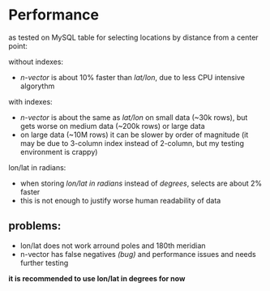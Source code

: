 
Performance
===========

as tested on MySQL table for selecting locations by distance from a center point:

without indexes:
- *n-vector* is about 10% faster than *lat/lon*, due to less CPU intensive algorythm

with indexes:
- *n-vector* is about the same as *lat/lon* on small data (~30k rows), but gets worse on medium data (~200k rows) or large data
- on large data (~10M rows) it can be slower by order of magnitude (it may be due to 3-column index instead of 2-column, but my testing environment is crappy)

lon/lat in radians:
- when storing *lon/lat in radians* instead of *degrees*, selects are about 2% faster
- this is not enough to justify worse human readability of data


problems:
---------
- lon/lat does not work arround poles and 180th meridian
- n-vector has false negatives *(bug)* and performance issues and needs further testing


**it is recommended to use lon/lat in degrees for now**
